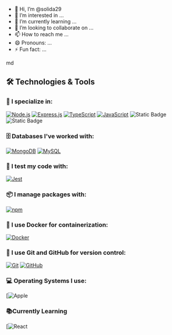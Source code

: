 - 👋 Hi, I’m @solida29
- 👀 I’m interested in ...
- 🌱 I’m currently learning ...
- 💞️ I’m looking to collaborate on ...
- 📫 How to reach me ...
- 😄 Pronouns: ...
- ⚡ Fun fact: ...

<!---
solida29/solida29 is a ✨ special ✨ repository because its `README.md` (this file) appears on your GitHub profile.
You can click the Preview link to take a look at your changes.
--->
md 

## 🛠️ Technologies & Tools

### 🎯 I specialize in:

[![Node.js](https://img.shields.io/badge/-Node.js-43853d?style=flat-square&logo=Node.js&logoColor=white)](https://nodejs.org/)
[![Express.js](https://img.shields.io/badge/-Express.js-404D59?style=flat-square)](https://expressjs.com/)
[![TypeScript](https://img.shields.io/badge/-TypeScript-007ACC?style=flat-square&logo=TypeScript&logoColor=white)](https://www.typescriptlang.org/)
[![JavaScript](https://img.shields.io/badge/-JavaScript-black?style=flat-square&logo=javascript)](https://developer.mozilla.org/en-US/docs/Web/JavaScript)
![Static Badge](https://img.shields.io/badge/HTML-black?style=flat-square)
![Static Badge](https://img.shields.io/badge/CSS-blue?style=flat-square)


### 🗄️ Databases I've worked with:

[![MongoDB](https://img.shields.io/badge/-MongoDB-black?style=flat-square&logo=mongodb)](https://www.mongodb.com/)
[![MySQL](https://img.shields.io/badge/-MySQL-white?style=flat-square&logo=mysql)](https://www.mysql.com/)

### 🧪 I test my code with:

[![Jest](https://img.shields.io/badge/-Jest-C21325?style=flat-square&logo=Jest&logoColor=white)](https://jestjs.io/)

### 📦 I manage packages with:

[![npm](https://img.shields.io/badge/-npm-CB3837?style=flat-square&logo=npm)](https://www.npmjs.com/)

### 🐳 I use Docker for containerization:

[![Docker](https://img.shields.io/badge/-Docker-black?style=flat-square&logo=docker)](https://www.docker.com/)

### 🔄 I use Git and GitHub for version control:

[![Git](https://img.shields.io/badge/-Git-black?style=flat-square&logo=git)](https://git-scm.com/)
[![GitHub](https://img.shields.io/badge/-GitHub-181717?style=flat-square&logo=github)](https://github.com/)

### 💻 Operating Systems I use:

[![Apple](https://img.shields.io/badge/Apple-E95420?style=flat-square)

### 📚Currently Learning

[![React](https://img.shields.io/badge/React?style=flat-square)
